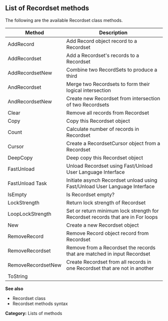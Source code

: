 ## List of Recordset methods

The following are the available Recordset class methods.

| Method | Description |
|---|---|
| AddRecord | Add Record object record to a Recordset |
| AddRecordset | Add a Recordset's records to a Recordset |
| AddRecordsetNew | Combine two RecordSets to produce a third |
| AndRecordset | Merge two Recordsets to form their logical intersection |
| AndRecordsetNew | Create new Recordset from intersection of two Recordsets |
| Clear | Remove all records from Recordset |
| Copy | Copy this Recordset object |
| Count | Calculate number of records in Recordset |
| Cursor | Create a RecordsetCursor object from a Recordset |
| DeepCopy | Deep copy this Recordset object |
| FastUnload | Unload Recordset using Fast/Unload User Language Interface |
| FastUnload Task | Initiate asynch Recordset unload using Fast/Unload User Language Interface |
| IsEmpty | Is Recordset empty? |
| LockStrength | Return lock strength of Recordset |
| LoopLockStrength | Set or return minimum lock strength for Recordset records that are in For loops |
| New | Create a new Recordset object |
| RemoveRecord | Remove Record object record from Recordset |
| RemoveRecordset | Remove from a Recordset the records that are matched in input Recordset |
| RemoveRecordsetNew | Create Recordset from all records in one Recordset that are not in another |
| ToString |  |

**See also**

* Recordset class
* Recordset methods syntax

**Category:** Lists of methods
